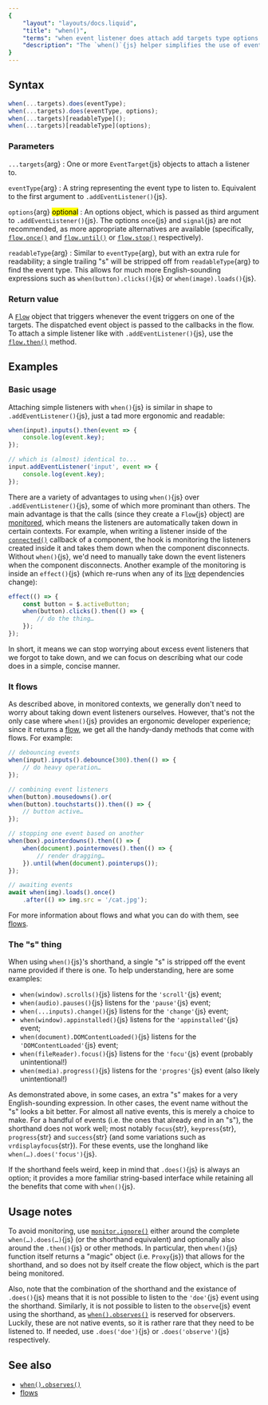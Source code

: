 ```yaml
---
{
	"layout": "layouts/docs.liquid",
	"title": "when()",
	"terms": "when event listener does attach add targets type options flow readable trail monitor observe",
	"description": "The `when()`{js} helper simplifies the use of event listeners both inside and outside Yozo components."
}
---
```


## Syntax

```js
when(...targets).does(eventType);
when(...targets).does(eventType, options);
when(...targets)[readableType]();
when(...targets)[readableType](options);
```

### Parameters

`...targets`{arg}
: One or more `EventTarget`{js} objects to attach a listener to.

`eventType`{arg}
: A string representing the event type to listen to. Equivalent to the first argument to `.addEventListener()`{js}.

`options`{arg} <mark>optional</mark>
: An options object, which is passed as third argument to `.addEventListener()`{js}. The options `once`{js} and `signal`{js} are not recommended, as more appropriate alternatives are available (specifically, [`flow.once()`](/docs/flow/once/) and [`flow.until()`](/docs/flow/until/) or [`flow.stop()`](/docs/flow/stop/) respectively).

`readableType`{arg}
: Similar to `eventType`{arg}, but with an extra rule for readability; a single trailing "s" will be stripped off from `readableType`{arg} to find the event type. This allows for much more English-sounding expressions such as `when(button).clicks()`{js} or `when(image).loads()`{js}.

### Return value

A [`Flow`](/docs/flow/) object that triggers whenever the event triggers on one of the targets. The dispatched event object is passed to the callbacks in the flow. To attach a simple listener like with `.addEventListener()`{js}, use the [`flow.then()`](/docs/flow/then/) method.

## Examples

### Basic usage

Attaching simple listeners with `when()`{js} is similar in shape to `.addEventListener()`{js}, just a tad more ergonomic and readable:

```js
when(input).inputs().then(event => {
	console.log(event.key);
});

// which is (almost) identical to...
input.addEventListener('input', event => {
	console.log(event.key);
});
```

There are a variety of advantages to using `when()`{js} over `.addEventListener()`{js}, some of which more prominant than others. The main advantage is that the calls (since they create a `Flow`{js} object) are [monitored](/docs/monitor/), which means the listeners are automatically taken down in certain contexts. For example, when writing a listener inside of the [`connected()`](/docs/components/connected/) callback of a component, the hook is monitoring the listeners created inside it and takes them down when the component disconnects. Without `when()`{js}, we'd need to manually take down the event listeners when the component disconnects. Another example of the monitoring is inside an `effect()`{js} (which re-runs when any of its [live](/docs/live/) dependencies change):

```js
effect(() => {
	const button = $.activeButton;
	when(button).clicks().then(() => {
		// do the thing…
	});
});
```

In short, it means we can stop worrying about excess event listeners that we forgot to take down, and we can focus on describing what our code does in a simple, concise manner.

### It flows

As described above, in monitored contexts, we generally don't need to worry about taking down event listeners ourselves. However, that's not the only case where `when()`{js} provides an ergonomic developer experience; since it returns a [flow](/docs/flow/), we get all the handy-dandy methods that come with flows. For example:

```js
// debouncing events
when(input).inputs().debounce(300).then(() => {
	// do heavy operation…
});

// combining event listeners
when(button).mousedowns().or(
when(button).touchstarts()).then(() => {
	// button active…
});

// stopping one event based on another
when(box).pointerdowns().then(() => {
	when(document).pointermoves().then(() => {
		// render dragging…
	}).until(when(document).pointerups());
});

// awaiting events
await when(img).loads().once()
	.after(() => img.src = '/cat.jpg');
```

For more information about flows and what you can do with them, see [flows](/docs/flow/).

### The "s" thing

When using `when()`{js}'s shorthand, a single "s" is stripped off the event name provided if there is one. To help understanding, here are some examples:

- `when(window).scrolls()`{js} listens for the `'scroll'`{js} event;
- `when(audio).pauses()`{js} listens for the `'pause'`{js} event;
- `when(...inputs).change()`{js} listens for the `'change'`{js} event;
- `when(window).appinstalled()`{js} listens for the `'appinstalled'`{js} event;
- `when(document).DOMContentLoaded()`{js} listens for the `'DOMContentLoaded'`{js} event;
- `when(fileReader).focus()`{js} listens for the `'focu'`{js} event (probably unintentional!)
- `when(media).progress()`{js} listens for the `'progres'`{js} event (also likely unintentional!)

As demonstrated above, in some cases, an extra "s" makes for a very English-sounding expression. In other cases, the event name without the "s" looks a bit better. For almost all native events, this is merely a choice to make. For a handful of events (i.e. the ones that already end in an "s"), the shorthand does not work well; most notably `focus`{str}, `keypress`{str}, `progress`{str} and `success`{str} (and some variations such as `vrdisplayfocus`{str}). For these events, use the longhand like `when(…).does('focus')`{js}.

If the shorthand feels weird, keep in mind that `.does()`{js} is always an option; it provides a more familiar string-based interface while retaining all the benefits that come with `when()`{js}.

## Usage notes

To avoid monitoring, use [`monitor.ignore()`](/docs/monitor/ignore/) either around the complete `when(…).does(…)`{js} (or the shorthand equivalent) and optionally also around the `.then()`{js} or other methods. In particular, then `when()`{js} function itself returns a "magic" object (i.e. `Proxy`{js}) that allows for the shorthand, and so does not by itself create the flow object, which is the part being monitored.

Also, note that the combination of the shorthand and the existance of `.does()`{js} means that it is not possible to listen to the `'doe'`{js} event using the shorthand. Similarly, it is not possible to listen to the `observe`{js} event using the shorthand, as [`when().observes()`](/docs/when/observes/) is reserved for observers. Luckily, these are not native events, so it is rather rare that they need to be listened to. If needed, use `.does('doe')`{js} or `.does('observe')`{js} respectively.

## See also

- [`when().observes()`](/docs/when/observes/)
- [flows](/docs/flow/)
